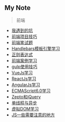 My Note
--------
> 前端

- [我遇到的坑](我遇到的坑/我遇到的坑.md)
- [前端项目技巧](前端项目技巧/前端项目技巧.md)
- [前端笔试题](前端笔试题/index.md)
- [Handlebars模板引擎学习](Handlebars模板引擎学习/Handlebars模板引擎学习.md)
- [正则表达式](正则表达式/正则表达式.md)
- [前端案例学习](前端案例学习/index.md)
- [gulp使用技巧](gulp使用技巧/gulp使用技巧.md)
- [VueJs学习](VueJs学习/VueJs学习.md)
- [ReactJs学习](ReactJs学习/ReactJs学习.md)
- [AngularJs学习](AngularJs学习/AngularJs学习.md)
- [ECMAScript6.0学习](ECMAScript6.0学习/ECMAScript6.0学习.md)
- [Zepto和jQuery](Zepto和jQuery/Zepto和jQuery.md)
- [单线程与异步](单线程与异步/单线程与异步.md)
- [虚拟DOM学习](虚拟DOM学习/虚拟DOM学习.md)
- [JS一些需要注意的地方](JS一些需要注意的地方/JS一些需要注意的地方.md)


